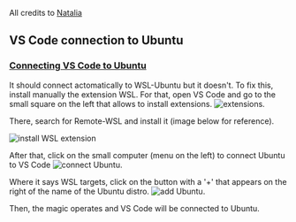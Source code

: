 All credits to [Natalia](https://github.com/v-natalia)


## VS Code connection to Ubuntu

### [Connecting VS Code to Ubuntu](https://github.com/lewagon/setup/blob/master/windows.md#connecting-vs-code-to-ubuntu)

It should connect actomatically to WSL-Ubuntu but it doesn't. To fix this, install manually the extension WSL.
For that, open VS Code and go to the small square on the left that allows to install extensions.
![extensions](images/extensions.png 'Install extensions').


There, search for Remote-WSL and install it (image below for reference).


![install WSL extension](images/installremote-wsl.png 'Install WSL extension')


After that, click on the small computer (menu on the left) to connect Ubuntu to VS Code
![connect Ubuntu](images/connectubuntu.png 'Connect Ubuntu').

Where it says WSL targets, click on the button with a '+' that appears on the right of the name of the Ubuntu distro.
![add Ubuntu](images/ubuntu.png 'Connect Ubuntu').

Then, the magic operates and VS Code will be connected to Ubuntu.

